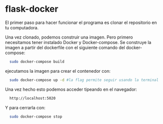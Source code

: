# flask-docker

El primer paso para hacer funcionar el programa es clonar el repositorio en tu computadora.

Una vez clonado, podemos construir una imagen. Pero primero necesitamos tener instalado Docker y Docker-compose.
Se construye la imagen a partir del dockerfile con el siguiente comando del docker-compose:
```bash
  sudo docker-compose build
```
ejecutamos la imagen para crear el contenedor con:
```bash
  sudo docker-compose up -d #la flag permite seguir usando la terminal
```
Una vez hecho esto podemos acceder tipeando en el navegador:

```bash
  http://localhost:5020
```

Y para cerrarla con:
```bash
  sudo docker-compose stop
```
